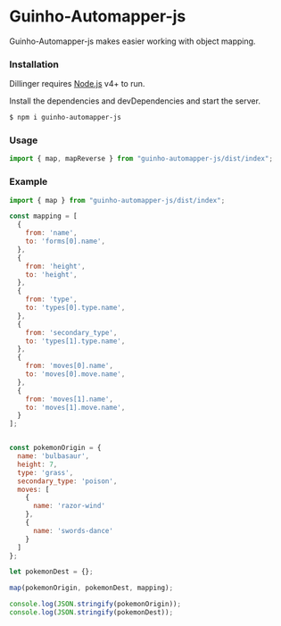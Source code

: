 # Guinho-Automapper-js
Guinho-Automapper-js makes easier working with object mapping.

### Installation

Dillinger requires [Node.js](https://nodejs.org/) v4+ to run.

Install the dependencies and devDependencies and start the server.

```sh
$ npm i guinho-automapper-js
```

### Usage

```js
import { map, mapReverse } from "guinho-automapper-js/dist/index";
```

### Example

```js
import { map } from "guinho-automapper-js/dist/index";

const mapping = [
  {
    from: 'name',
    to: 'forms[0].name',
  },
  {
    from: 'height',
    to: 'height',
  },
  {
    from: 'type',
    to: 'types[0].type.name',
  },
  {
    from: 'secondary_type',
    to: 'types[1].type.name',
  },
  {
    from: 'moves[0].name',
    to: 'moves[0].move.name',
  },
  {
    from: 'moves[1].name',
    to: 'moves[1].move.name',
  }
];


const pokemonOrigin = {
  name: 'bulbasaur',
  height: 7,
  type: 'grass',
  secondary_type: 'poison',
  moves: [
    {
      name: 'razor-wind'
    },
    {
      name: 'swords-dance'
    }
  ]
};

let pokemonDest = {};

map(pokemonOrigin, pokemonDest, mapping);

console.log(JSON.stringify(pokemonOrigin)); 
console.log(JSON.stringify(pokemonDest));  
```
